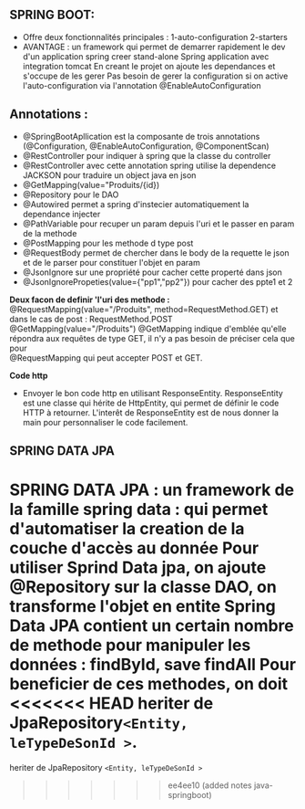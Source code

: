 ## SPRING BOOT:

- Offre deux fonctionnalités principales :
  1-auto-configuration 2-starters
- AVANTAGE : un framework qui permet de demarrer rapidement le dev d'un application spring
  creer stand-alone Spring application avec integration tomcat
  En creant le projet on ajoute les dependances et s'occupe de les gerer
  Pas besoin de gerer la configuration si on active l'auto-configuration via l'annotation @EnableAutoConfiguration

## Annotations :

- @SpringBootApllication est la composante de trois annotations (@Configuration, @EnableAutoConfiguration, @ComponentScan)
- @RestController pour indiquer à spring que la classe du controller
- @RestController avec cette annotation spring utilise la dependence JACKSON pour traduire un object java en json
- @GetMapping(value="Produits/{id})
- @Repository pour le DAO
- @Autowired permet a spring d'instecier automatiquement la dependance injecter
- @PathVariable pour recuper un param depuis l'uri et le passer en param de la methode
- @PostMapping pour les methode d type post
- @RequestBody permet de chercher dans le body de la requette le json et de le parser pour constituer l'objet en param
- @JsonIgnore sur une propriété pour cacher cette properté dans json
- @JsonIgnorePropeties(value={"pp1","pp2"}) pour cacher des ppte1 et 2

**Deux facon de definir 'l'uri des methode :**
@RequestMapping(value="/Produits", method=RequestMethod.GET) et dans le cas de post : RequestMethod.POST
@GetMapping(value="/Produits")
@GetMapping indique d'emblée qu'elle répondra aux requêtes de type GET, il n'y a pas besoin de préciser cela que pour  
@RequestMapping qui peut accepter POST et GET.

**Code http**

- Envoyer le bon code http en utilisant ResponseEntity. ResponseEntity est une classe qui hérite de HttpEntity, qui permet de définir le code HTTP
  à retourner. L'interêt de ResponseEntity est de nous donner la main pour personnaliser le code facilement.

## SPRING DATA JPA

SPRING DATA JPA : un framework de la famille spring data : qui permet d'automatiser la creation de la couche d'accès au donnée
Pour utiliser Sprind Data jpa, on ajoute @Repository sur la classe DAO, on transforme l'objet en entite
Spring Data JPA contient un certain nombre de methode pour manipuler les données : findById, save findAll Pour beneficier de ces methodes, on doit
<<<<<<< HEAD
heriter de JpaRepository`<Entity, leTypeDeSonId >`.
=======
heriter de JpaRepository `<Entity, leTypeDeSonId >`
>>>>>>> ee4ee10 (added notes java-springboot)
